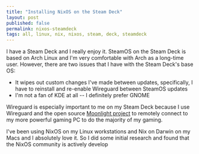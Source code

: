 ```yaml
---
title: "Installing NixOS on the Steam Deck"
layout: post
published: false
permalink: nixos-steamdeck 
tags: all, linux, nix, nixos, steam, deck, steamdeck
---
```


I have a Steam Deck and I really enjoy it. SteamOS on the Steam Deck is based on Arch Linux and I'm very comfortable with Arch as a long-time user. However, there are two issues that I have with the Steam Deck's base OS:
- It wipes out custom changes I've made between updates, specifically, I have to reinstall and re-enable Wireguard between SteamOS updates
- I'm not a fan of KDE at all -- I definitely prefer GNOME

Wireguard is especially important to me on my Steam Deck because I use Wireguard and the open source [Moonlight project](https://github.com/moonlight-stream) to remotely connect to my more powerful gaming PC to do the majority of my gaming. 

I've been using NixOS on my Linux workstations and Nix on Darwin on my Macs and I absolutely love it. So I did some initial research and found that the NixOS community is actively develop
